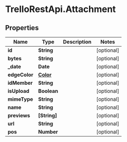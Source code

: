 # TrelloRestApi.Attachment

## Properties

Name | Type | Description | Notes
------------ | ------------- | ------------- | -------------
**id** | **String** |  | [optional] 
**bytes** | **String** |  | [optional] 
**_date** | **Date** |  | [optional] 
**edgeColor** | [**Color**](Color.md) |  | [optional] 
**idMember** | **String** |  | [optional] 
**isUpload** | **Boolean** |  | [optional] 
**mimeType** | **String** |  | [optional] 
**name** | **String** |  | [optional] 
**previews** | **[String]** |  | [optional] 
**url** | **String** |  | [optional] 
**pos** | **Number** |  | [optional] 


